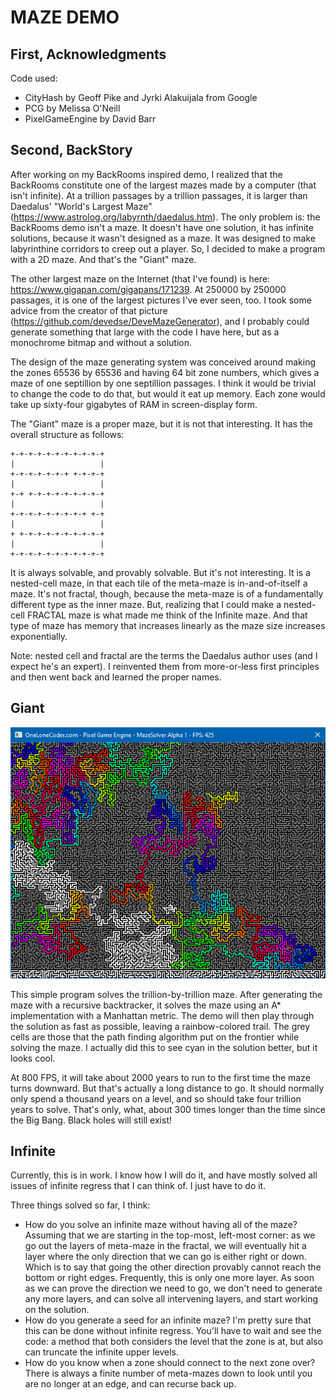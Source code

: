    MAZE DEMO
================


First, Acknowledgments
----------------------

Code used:
* CityHash by Geoff Pike and Jyrki Alakuijala from Google
* PCG by Melissa O'Neill
* PixelGameEngine by David Barr


Second, BackStory
-----------------

After working on my BackRooms inspired demo, I realized that the BackRooms constitute one of the largest mazes made by a computer (that isn't infinite). At a trillion passages by a trillion passages, it is larger than Daedalus' "World's Largest Maze" (https://www.astrolog.org/labyrnth/daedalus.htm). The only problem is: the BackRooms demo isn't a maze. It doesn't have one solution, it has infinite solutions, because it wasn't designed as a maze. It was designed to make labyrinthine corridors to creep out a player. So, I decided to make a program with a 2D maze. And that's the "Giant" maze.

The other largest maze on the Internet (that I've found) is here: https://www.gigapan.com/gigapans/171239. At 250000 by 250000 passages, it is one of the largest pictures I've ever seen, too. I took some advice from the creator of that picture (https://github.com/devedse/DeveMazeGenerator), and I probably could generate something that large with the code I have here, but as a monochrome bitmap and without a solution.

The design of the maze generating system was conceived around making the zones 65536 by 65536 and having 64 bit zone numbers, which gives a maze of one septillion by one septillion passages. I think it would be trivial to change the code to do that, but would it eat up memory. Each zone would take up sixty-four gigabytes of RAM in screen-display form.

The "Giant" maze is a proper maze, but it is not that interesting. It has the overall structure as follows:
```
+-+-+-+-+-+-+-+-+-+-+
|                   |
+-+-+-+-+-+-+ +-+-+-+
|                   |
+-+ +-+-+-+-+-+-+-+-+
|                   |
+-+-+-+-+-+-+-+-+ +-+
|                   |
+ +-+-+-+-+-+-+-+-+-+
|                   |
+-+-+-+-+-+-+-+-+-+-+
```
It is always solvable, and provably solvable. But it's not interesting. It is a nested-cell maze, in that each tile of the meta-maze is in-and-of-itself a maze. It's not fractal, though, because the meta-maze is of a fundamentally different type as the inner maze. But, realizing that I could make a nested-cell FRACTAL maze is what made me think of the Infinite maze. And that type of maze has memory that increases linearly as the maze size increases exponentially.

Note: nested cell and fractal are the terms the Daedalus author uses (and I expect he's an expert). I reinvented them from more-or-less first principles and then went back and learned the proper names.


Giant
-----

![Program](maze.png)

This simple program solves the trillion-by-trillion maze. After generating the maze with a recursive backtracker, it solves the maze using an A* implementation with a Manhattan metric. The demo will then play through the solution as fast as possible, leaving a rainbow-colored trail. The grey cells are those that the path finding algorithm put on the frontier while solving the maze. I actually did this to see cyan in the solution better, but it looks cool.

At 800 FPS, it will take about 2000 years to run to the first time the maze turns downward. But that's actually a long distance to go. It should normally only spend a thousand years on a level, and so should take four trillion years to solve. That's only, what, about 300 times longer than the time since the Big Bang. Black holes will still exist!


Infinite
--------

Currently, this is in work. I know how I will do it, and have mostly solved all issues of infinite regress that I can think of. I just have to do it.

Three things solved so far, I think:
* How do you solve an infinite maze without having all of the maze? Assuming that we are starting in the top-most, left-most corner: as we go out the layers of meta-maze in the fractal, we will eventually hit a layer where the only direction that we can go is either right or down. Which is to say that going the other direction provably cannot reach the bottom or right edges. Frequently, this is only one more layer. As soon as we can prove the direction we need to go, we don't need to generate any more layers, and can solve all intervening layers, and start working on the solution.
* How do you generate a seed for an infinite maze? I'm pretty sure that this can be done without infinite regress. You'll have to wait and see the code: a method that both considers the level that the zone is at, but also can truncate the infinite upper levels.
* How do you know when a zone should connect to the next zone over? There is always a finite number of meta-mazes down to look until you are no longer at an edge, and can recurse back up.

